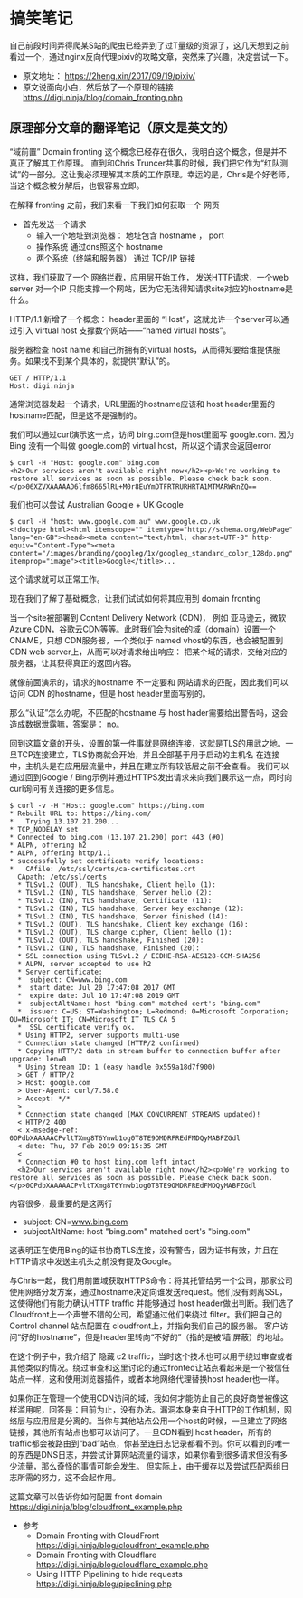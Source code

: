 # 搞笑笔记

自己前段时间弄得爬某S站的爬虫已经弄到了过T量级的资源了，这几天想到之前看过一个，通过nginx反向代理pixiv的攻略文章，突然来了兴趣，决定尝试一下。

- 原文地址： https://2heng.xin/2017/09/19/pixiv/
- 原文说面向小白，然后放了一个原理的链接 https://digi.ninja/blog/domain_fronting.php

## 原理部分文章的翻译笔记（原文是英文的）

“域前置” Domain fronting 这个概念已经存在很久，我明白这个概念，但是并不真正了解其工作原理。 直到和Chris Truncer共事的时候，我们把它作为“红队测试”的一部分。这让我必须理解其本质的工作原理。幸运的是，Chris是个好老师，当这个概念被分解后，也很容易立即。

在解释 fronting 之前，我们来看一下我们如何获取一个 网页

- 首先发送一个请求
  - 输入一个地址到浏览器： 地址包含 hostname ， port
  - 操作系统 通过dns照这个 hostname
  - 两个系统（终端和服务器） 通过 TCP/IP 链接

这样，我们获取了一个 网络拦截，应用层开始工作， 发送HTTP请求，一个web server 对一个IP 只能支撑一个网站，因为它无法得知请求site对应的hostname是什么。

HTTP/1.1 新增了一个概念： header里面的 “Host”，这就允许一个server可以通过引入 virtual host 支撑数个网站——“named virtual hosts”。

服务器检查 host name 和自己所拥有的virtual hosts，从而得知要给谁提供服务。如果找不到某个具体的，就提供“默认”的。

```note
GET / HTTP/1.1
Host: digi.ninja
```

通常浏览器发起一个请求，URL里面的hostname应该和 host header里面的 hostname匹配，但是这不是强制的。

我们可以通过curl演示这一点，访问 bing.com但是host里面写 google.com. 因为Bing 没有一个叫做 google.com的 virtual host，所以这个请求会返回error

```note
$ curl -H "Host: google.com" bing.com
<h2>Our services aren't available right now</h2><p>We're working to restore all services as soon as possible. Please check back soon.</p>06XZVXAAAAAD6lfm8665lRL+M0r8EuYmDTFRTRURHRTA1MTMARWRnZQ==
```
我们也可以尝试 Australian Google + UK Google

```note
$ curl -H "host: www.google.com.au" www.google.co.uk
<!doctype html><html itemscope="" itemtype="http://schema.org/WebPage" lang="en-GB"><head><meta content="text/html; charset=UTF-8" http-equiv="Content-Type"><meta content="/images/branding/googleg/1x/googleg_standard_color_128dp.png" itemprop="image"><title>Google</title>...
```

这个请求就可以正常工作。

现在我们了解了基础概念，让我们试试如何将其应用到 domain fronting

当一个site被部署到 Content Delivery Network (CDN)， 例如 亚马逊云，微软Azure CDN，谷歌云CDN等等。此时我们会为site的域（domain）设置一个 CNAME，只想 CDN服务器，一个类似于 named vhost的东西，也会被配置到 CDN web server上，从而可以对请求给出响应： 把某个域的请求，交给对应的服务器，让其获得真正的返回内容。

就像前面演示的，请求的hostname 不一定要和 网站请求的匹配，因此我们可以 访问 CDN 的hostname，但是 host header里面写别的。

那么“认证”怎么办呢，不匹配的hostname 与 host hader需要给出警告吗，这会造成数据泄露嘛，答案是： no。

回到这篇文章的开头，设置的第一件事就是网络连接，这就是TLS的用武之地。一旦TCP连接建立，TLS协商就会开始，并且全部基于用于启动的主机名 在连接中，主机头是在应用层流量中，并且在建立所有较低层之前不会查看。 我们可以通过回到Google / Bing示例并通过HTTPS发出请求来向我们展示这一点，同时向curl询问有关连接的更多信息。

```note
$ curl -v -H "Host: google.com" https://bing.com
* Rebuilt URL to: https://bing.com/
*   Trying 13.107.21.200...
* TCP_NODELAY set
* Connected to bing.com (13.107.21.200) port 443 (#0)
* ALPN, offering h2
* ALPN, offering http/1.1
* successfully set certificate verify locations:
*   CAfile: /etc/ssl/certs/ca-certificates.crt
  CApath: /etc/ssl/certs
  * TLSv1.2 (OUT), TLS handshake, Client hello (1):
  * TLSv1.2 (IN), TLS handshake, Server hello (2):
  * TLSv1.2 (IN), TLS handshake, Certificate (11):
  * TLSv1.2 (IN), TLS handshake, Server key exchange (12):
  * TLSv1.2 (IN), TLS handshake, Server finished (14):
  * TLSv1.2 (OUT), TLS handshake, Client key exchange (16):
  * TLSv1.2 (OUT), TLS change cipher, Client hello (1):
  * TLSv1.2 (OUT), TLS handshake, Finished (20):
  * TLSv1.2 (IN), TLS handshake, Finished (20):
  * SSL connection using TLSv1.2 / ECDHE-RSA-AES128-GCM-SHA256
  * ALPN, server accepted to use h2
  * Server certificate:
  *  subject: CN=www.bing.com
  *  start date: Jul 20 17:47:08 2017 GMT
  *  expire date: Jul 10 17:47:08 2019 GMT
  *  subjectAltName: host "bing.com" matched cert's "bing.com"
  *  issuer: C=US; ST=Washington; L=Redmond; O=Microsoft Corporation; OU=Microsoft IT; CN=Microsoft IT TLS CA 5
  *  SSL certificate verify ok.
  * Using HTTP2, server supports multi-use
  * Connection state changed (HTTP/2 confirmed)
  * Copying HTTP/2 data in stream buffer to connection buffer after upgrade: len=0
  * Using Stream ID: 1 (easy handle 0x559a18d7f900)
  > GET / HTTP/2
  > Host: google.com
  > User-Agent: curl/7.58.0
  > Accept: */*
  > 
  * Connection state changed (MAX_CONCURRENT_STREAMS updated)!
  < HTTP/2 400 
  < x-msedge-ref: 0OPdbXAAAAACPvltTXmg8T6Ynwb1og0T8TE9OMDRFREdFMDQyMABFZGdl
  < date: Thu, 07 Feb 2019 09:15:35 GMT
  < 
  * Connection #0 to host bing.com left intact
  <h2>Our services aren't available right now</h2><p>We're working to restore all services as soon as possible. Please check back soon.</p>0OPdbXAAAAACPvltTXmg8T6Ynwb1og0T8TE9OMDRFREdFMDQyMABFZGdl
  ```

内容很多，最重要的是这两行
- subject: CN=www.bing.com
- subjectAltName: host "bing.com" matched cert's "bing.com"

这表明正在使用Bing的证书协商TLS连接，没有警告，因为证书有效，并且在HTTP请求中发送主机头之前没有提及Google。

与Chris一起，我们用前置域获取HTTPS命令：将其托管给另一个公司，那家公司使用网络分发方案，通过hostname决定向谁发送request。他们没有剥离SSL，这使得他们有能力确认HTTP traffic 并能够通过 host header做出判断。我们选了Cloudfront上一个声誉不错的公司，希望通过他们来绕过 filter。我们把自己的 Control channel 站点配置在 cloudfront上，并指向我们自己的服务器。 客户访问“好的hostname”，但是header里转向“不好的”（指的是被‘墙’屏蔽）的地址。

在这个例子中，我介绍了 隐藏 c2 traffic，当时这个技术也可以用于绕过审查或者其他类似的情况。绕过审查和这里讨论的通过fronted让站点看起来是一个被信任站点一样，这和使用浏览器插件，或者本地网络代理替换host header也一样。

如果你正在管理一个使用CDN访问的域，我如何才能防止自己的良好商誉被像这样滥用呢，回答是：目前为止，没有办法。漏洞本身来自于HTTP的工作机制，网络层与应用层是分离的。当你与其他站点公用一个host的时候，一旦建立了网络链接，其他所有站点也都可以访问了。一旦CDN看到 host header，所有的 traffic都会被路由到“bad”站点，你甚至连日志记录都看不到。你可以看到的唯一的东西是DNS日志，并尝试计算网站流量的请求，如果你看到很多请求但没有多少流量，那么奇怪的事情可能会发生。 但实际上，由于缓存以及尝试匹配两组日志所需的努力，这不会起作用。

这篇文章可以告诉你如何配置 front domain  https://digi.ninja/blog/cloudfront_example.php

- 参考
  - Domain Fronting with CloudFront https://digi.ninja/blog/cloudfront_example.php
  - Domain Fronting with Cloudflare https://digi.ninja/blog/cloudflare_example.php
  - Using HTTP Pipelining to hide requests https://digi.ninja/blog/pipelining.php